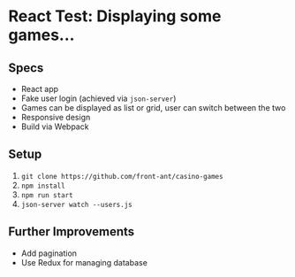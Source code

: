 # React Test: Displaying some games...

## Specs
* React app
* Fake user login (achieved via `json-server`)
* Games can be displayed as list or grid, user can switch between the two
* Responsive design
* Build via Webpack

## Setup
1. `git clone https://github.com/front-ant/casino-games`
1. `npm install`
1. `npm run start`
1. `json-server watch --users.js`

## Further Improvements
* Add pagination
* Use Redux for managing database
